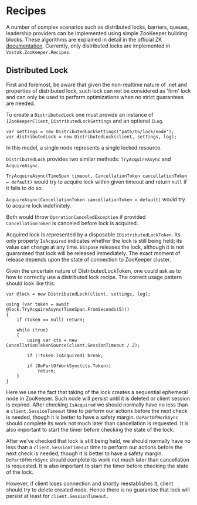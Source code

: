 # Recipes

A number of complex scenarios such as distributed locks, barriers, queues, leadership providers can be implemented using simple ZooKeeper building blocks. These algorithms are explained in detail in the official ZK [documentation](https://zookeeper.apache.org/doc/current/recipes.html). Currently, only distributed locks are implemented in `Vostok.ZooKeeper.Recipes`.

## Distributed Lock

First and foremost, be aware that given the non-realtime nature of .net and properties of distributed lock, such lock can not be considered as 'firm' lock and can only be used to perform optimizations when no strict guarantees are needed.

To create a `DistributedLock` one must provide an instance of `IZooKeeperClient`, `DistributedLockSettings` and an optional `ILog`.

```
var settings = new DistributedLockSettings("path/to/lock/node");
var distributedLock = new DistributedLock(client, settings, log);
```

In this model, a single node represents a single locked resource.

`DistributedLock` provides two similar methods: `TryAcquireAsync` and `AcquireAsync`.

`TryAcquireAsync(TimeSpan timeout, CancellationToken cancellationToken = default)` would try to acquire lock within given timeout and return `null` if it fails to do so.

`AcquireAsync(CancellationToken cancellationToken = default)` would try to acquire lock indefinitely.

Both would throw `OperationCanceledException` if provided `CancellationToken` is canceled before lock is acquired.

Acquired lock is represented by a disposable `IDistributedLockToken`. Its only property `IsAcquired` indicates whether the lock is still being held; its value can change at any time. `Dispose` releases the lock, although it is not guaranteed that lock will be released immediately. The exact moment of release depends upon the state of connection to ZooKeeper cluster.

Given the uncertain nature of DistributedLockToken, one could ask as to how to correctly use a distributed lock recipe. The correct usage pattern should look like this:

```
var @lock = new DistributedLock(client, settings, log);

using (var token = await @lock.TryAcquireAsync(TimeSpan.FromSeconds(5)))
{
    if (token == null) return;

    while (true)
    {
        using var cts = new CancellationTokenSource(client.SessionTimeout / 2);
        
        if (!token.IsAcquired) break;

        if (DoPartOfWorkSync(cts.Token))
            return;
    }
}
```

Here we use the fact that taking of the lock creates a sequential ephemeral node in ZooKeeper. Such node will persist until it is deleted or client session is expired. After checking `IsAcquired` we should normally have no less than a `client.SessionTimeout` time to perform our actions before the next check is needed, though it is better to have a safety margin. `DoPartOfWorkSync` should complete its work not much later than cancellation is requested. It is also important to start the timer before checking the state of the lock.

After we've checked that lock is still being held, we should normally have no less than a `client.SessionTimeout` time to perform our actions before the next check is needed, though it is better to have a safety margin. `DoPartOfWorkSync` should complete its work not much later than cancellation is requested. It is also important to start the timer before checking the state of the lock.

However, if client loses connection and shortly reestablishes it, client should try to delete created node. Hence there is no guarantee that lock will persist at least for `client.SessionTimeout.`
